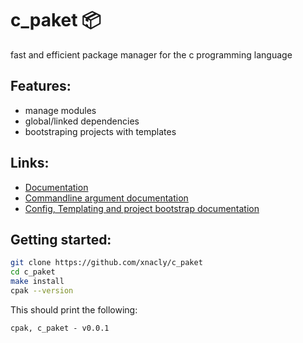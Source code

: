 # c_paket 📦
fast and efficient package manager for the c programming language

## Features:
- manage modules
- global/linked dependencies 
- bootstraping projects with templates 

## Links:
- [Documentation](./docs/index.md)
- [Commandline argument documentation](./docs/usage.md)
- [Config, Templating and project bootstrap documentation](./docs/templating.md)

## Getting started:

```sh
git clone https://github.com/xnacly/c_paket
cd c_paket
make install
cpak --version
```

This should print the following:

```
cpak, c_paket - v0.0.1
```

